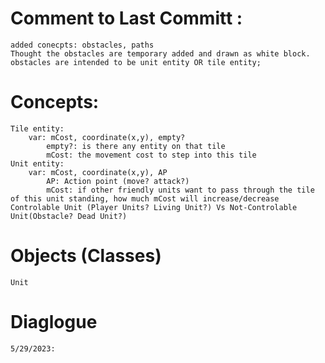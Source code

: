 # Comment to Last Committ :
    added conecpts: obstacles, paths
    Thought the obstacles are temporary added and drawn as white block.
    obstacles are intended to be unit entity OR tile entity;

# Concepts:
    Tile entity:
        var: mCost, coordinate(x,y), empty?
            empty?: is there any entity on that tile
            mCost: the movement cost to step into this tile
    Unit entity:
        var: mCost, coordinate(x,y), AP
            AP: Action point (move? attack?)
            mCost: if other friendly units want to pass through the tile of this unit standing, how much mCost will increase/decrease
    Controlable Unit (Player Units? Living Unit?) Vs Not-Controlable Unit(Obstacle? Dead Unit?)

# Objects (Classes)
    Unit
    
# Diaglogue 
    5/29/2023: 